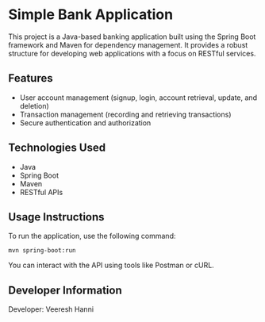 # Simple Bank Application

This project is a Java-based banking application built using the Spring Boot framework and Maven for dependency management. It provides a robust structure for developing web applications with a focus on RESTful services.

## Features

- User account management (signup, login, account retrieval, update, and deletion)
- Transaction management (recording and retrieving transactions)
- Secure authentication and authorization

## Technologies Used

- Java
- Spring Boot
- Maven
- RESTful APIs

## Usage Instructions

To run the application, use the following command:

```
mvn spring-boot:run
```

You can interact with the API using tools like Postman or cURL.

## Developer Information

Developer: Veeresh Hanni
